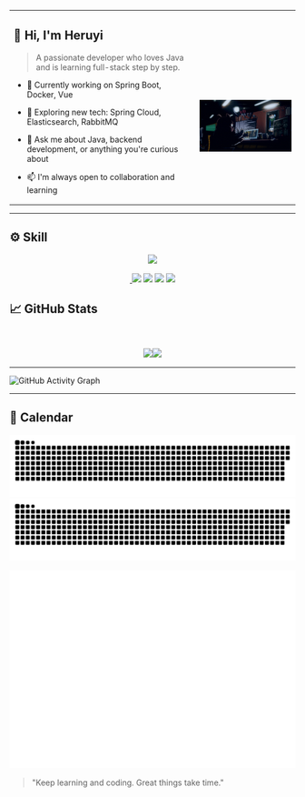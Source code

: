<table border="0">
  <tr>
    <td>

## 👋 Hi, I'm Heruyi

> A passionate developer who loves Java and is learning full-stack step by step.

- 🔭 Currently working on Spring Boot, Docker, Vue  
- 🌱 Exploring new tech: Spring Cloud, Elasticsearch, RabbitMQ  
- 💬 Ask me about Java, backend development, or anything you're curious about  
- 📫 I'm always open to collaboration and learning

    </td>
    <td>

<br/><br/> <br/><br/> 
<img src="https://github.com/He-ry/He-ry/blob/main/gif/keyword.gif" width="360" />

  </tr>
</table>




---

## ⚙️ Skill
<p align="center">
<img src="https://skillicons.dev/icons?i=spring,mysql,redis,vue,elasticsearch,linux,docker,git,java,python,vim,idea,pycharm" />
</p>
<p align="center">
<a href="https://blog.csdn.net/qq_52227892">
    <img src="https://img.shields.io/badge/CSDN Page View-112K-E65A65.svg" alt="" title="原首的csdn" />
</a>
<img src="https://komarev.com/ghpvc/?username=He-ry&abbreviated=true&color=red" />
<a href="https://github.com/He-ry"><img src="https://img.shields.io/badge/GitHub-Hery-black?logo=github" /></a>
<a href="https://blog.csdn.net/qq_52227892"><img src="https://img.shields.io/badge/CSDN-原首-red" /></a>
<img href="mailto:508816739@qq.com" src="https://img.shields.io/badge/508816739@qq.com-0A74DA?logo=qq&logoColor=white" />
</p>

## 📈 GitHub Stats
​<div align="center">
​ <img height="137px" src="https://github-readme-stats.vercel.app/api?username=He-ry&show_icons=true&theme=default&cache_seconds=1" />
​ <img height="137px" src="https://github-readme-stats.vercel.app/api/top-langs/?username=He-ry&layout=compact&theme=default&cache_seconds=1" />
​</div>



---

![GitHub Activity Graph](https://github-readme-activity-graph.vercel.app/graph?username=He-ry&theme=github-compact&area=true)

---

## 🐍 Calendar

![GitHub Snake Light](https://github.com/He-ry/He-ry/blob/output/github-contribution-grid-snake.svg#gh-light-mode-only)
![GitHub Snake Dark](https://github.com/He-ry/He-ry/blob/output/github-contribution-grid-snake-dark.svg#gh-dark-mode-only)


![Full Year Calendar](https://github.com/He-ry/He-ry/blob/main/dist/metrics.plugin.isocalendar.fullyear.svg)

> "Keep learning and coding. Great things take time."

